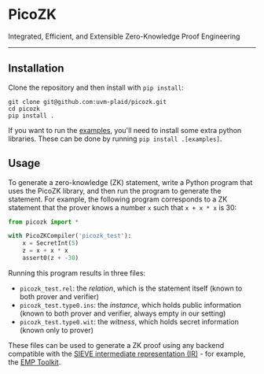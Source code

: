 # PicoZK

Integrated, Efficient, and Extensible Zero-Knowledge Proof Engineering

----

## Installation

Clone the repository and then install with `pip install`:

```
git clone git@github.com:uvm-plaid/picozk.git
cd picozk
pip install .
```

If you want to run the [examples](examples), you'll need to install
some extra python libraries. These can be done by running `pip install
.[examples]`.


## Usage

To generate a zero-knowledge (ZK) statement, write a Python program
that uses the PicoZK library, and then run the program to generate the
statement. For example, the following program corresponds to a ZK
statement that the prover knows a number `x` such that `x + x * x` is
30:

``` python
from picozk import *

with PicoZKCompiler('picozk_test'):
    x = SecretInt(5)
    z = x + x * x
    assert0(z + -30)
```

Running this program results in three files:
- `picozk_test.rel`: the *relation*, which is the statement itself
  (known to both prover and verifier)
- `picozk_test.type0.ins`: the *instance*, which holds public
  information (known to both prover and verifier, always empty in our
  setting)
- `picozk_test.type0.wit`: the *witness*, which holds secret
  information (known only to prover)

These files can be used to generate a ZK proof using any backend
compatible with the [SIEVE intermediate representation
(IR)](https://stealthsoftwareinc.github.io/wizkit-blog/2021/09/20/introducing-the-sieve-ir.html) -
for example, the [EMP Toolkit](https://github.com/emp-toolkit/emp-ir).
